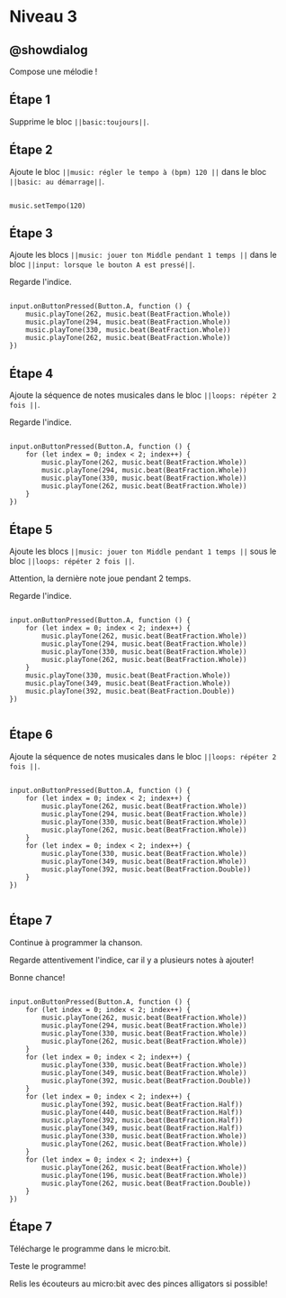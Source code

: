 # Niveau 3

## @showdialog

Compose une mélodie !

## Étape 1

Supprime le bloc ``||basic:toujours||``.

## Étape 2

Ajoute le bloc ``||music: régler le tempo à (bpm) 120 ||`` dans le bloc ``||basic: au démarrage||``.

```blocks

music.setTempo(120)

```

## Étape 3

Ajoute les blocs ``||music: jouer ton Middle pendant 1 temps ||`` dans le bloc ``||input: lorsque le bouton A est pressé||``.

Regarde l'indice.

```blocks

input.onButtonPressed(Button.A, function () {
    music.playTone(262, music.beat(BeatFraction.Whole))
    music.playTone(294, music.beat(BeatFraction.Whole))
    music.playTone(330, music.beat(BeatFraction.Whole))
    music.playTone(262, music.beat(BeatFraction.Whole))
})

```

## Étape 4

Ajoute la séquence de notes musicales dans le bloc ``||loops: répéter 2 fois ||``.

Regarde l'indice.

```blocks

input.onButtonPressed(Button.A, function () {
    for (let index = 0; index < 2; index++) {
        music.playTone(262, music.beat(BeatFraction.Whole))
        music.playTone(294, music.beat(BeatFraction.Whole))
        music.playTone(330, music.beat(BeatFraction.Whole))
        music.playTone(262, music.beat(BeatFraction.Whole))
    }
})

```

## Étape 5

Ajoute les blocs ``||music: jouer ton Middle pendant 1 temps ||`` sous le bloc ``||loops: répéter 2 fois ||``.

Attention, la dernière note joue pendant 2 temps.

Regarde l'indice.

```blocks

input.onButtonPressed(Button.A, function () {
    for (let index = 0; index < 2; index++) {
        music.playTone(262, music.beat(BeatFraction.Whole))
        music.playTone(294, music.beat(BeatFraction.Whole))
        music.playTone(330, music.beat(BeatFraction.Whole))
        music.playTone(262, music.beat(BeatFraction.Whole))
    }
    music.playTone(330, music.beat(BeatFraction.Whole))
    music.playTone(349, music.beat(BeatFraction.Whole))
    music.playTone(392, music.beat(BeatFraction.Double))
})


```

## Étape 6

Ajoute la séquence de notes musicales dans le bloc ``||loops: répéter 2 fois ||``.

```blocks

input.onButtonPressed(Button.A, function () {
    for (let index = 0; index < 2; index++) {
        music.playTone(262, music.beat(BeatFraction.Whole))
        music.playTone(294, music.beat(BeatFraction.Whole))
        music.playTone(330, music.beat(BeatFraction.Whole))
        music.playTone(262, music.beat(BeatFraction.Whole))
    }
    for (let index = 0; index < 2; index++) {
        music.playTone(330, music.beat(BeatFraction.Whole))
        music.playTone(349, music.beat(BeatFraction.Whole))
        music.playTone(392, music.beat(BeatFraction.Double))
    }
})


```

## Étape 7

Continue à programmer la chanson.

Regarde attentivement l'indice, car il y a plusieurs notes à ajouter!

Bonne chance!

```blocks

input.onButtonPressed(Button.A, function () {
    for (let index = 0; index < 2; index++) {
        music.playTone(262, music.beat(BeatFraction.Whole))
        music.playTone(294, music.beat(BeatFraction.Whole))
        music.playTone(330, music.beat(BeatFraction.Whole))
        music.playTone(262, music.beat(BeatFraction.Whole))
    }
    for (let index = 0; index < 2; index++) {
        music.playTone(330, music.beat(BeatFraction.Whole))
        music.playTone(349, music.beat(BeatFraction.Whole))
        music.playTone(392, music.beat(BeatFraction.Double))
    }
    for (let index = 0; index < 2; index++) {
        music.playTone(392, music.beat(BeatFraction.Half))
        music.playTone(440, music.beat(BeatFraction.Half))
        music.playTone(392, music.beat(BeatFraction.Half))
        music.playTone(349, music.beat(BeatFraction.Half))
        music.playTone(330, music.beat(BeatFraction.Whole))
        music.playTone(262, music.beat(BeatFraction.Whole))
    }
    for (let index = 0; index < 2; index++) {
        music.playTone(262, music.beat(BeatFraction.Whole))
        music.playTone(196, music.beat(BeatFraction.Whole))
        music.playTone(262, music.beat(BeatFraction.Double))
    }
})
```

## Étape 7

Télécharge le programme dans le micro:bit.

Teste le programme! 

Relis les écouteurs au micro:bit avec des pinces alligators si possible!